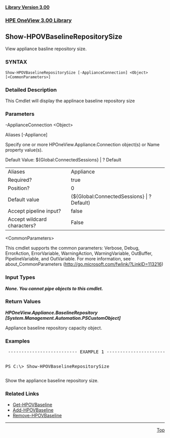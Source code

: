 ﻿<a name="top"></a>
 <h4><a href="#3.00">Library Version 3.00</a></h4>
 <a name="3.00"></a>

### <u>HPE OneView 3.00 Library</u>

## Show-HPOVBaselineRepositorySize
<p>
View appliance basline repository size.

### SYNTAX
<p>
<pre><code>Show-HPOVBaselineRepositorySize [-ApplianceConnection] &lt;Object&gt; [&lt;CommonParameters&gt;]</code></pre>

### Detailed Description
<p>
This Cmdlet will display the applinace baseline repository size


### Parameters

-ApplianceConnection &lt;Object&gt;<p>
Aliases [-Appliance]

Specify one or more HPOneView.Appliance.Connection object(s) or Name property value(s).

Default Value: ${Global:ConnectedSessions} | ? Default

<table><tbody><tr><td>Aliases</td><td>Appliance</td></tr><tr><td>Required?</td><td>true</td></tr><tr><td>Position?</td><td>0</td></tr><tr><td>Default value</td><td>(${Global:ConnectedSessions} | ? Default)</td></tr><tr><td>Accept pipeline input?</td><td>false</td></tr><tr><td>Accept wildcard characters?&nbsp;&nbsp;&nbsp; </td><td>False</td></tr></tbody></table>

 &lt;CommonParameters&gt;

This cmdlet supports the common parameters: Verbose, Debug, ErrorAction, ErrorVariable, WarningAction, WarningVariable, OutBuffer, PipelineVariable, and OutVariable. For more information, see about_CommonParameters (<a href="http://go.microsoft.com/fwlink/?LinkID=113216">http://go.microsoft.com/fwlink/?LinkID=113216</a>)<p>

### Input Types

_**None. You cannot pipe objects to this cmdlet.**_

 



### Return Values

_**HPOneView.Appliance.BaselineRepository [System.Management.Automation.PSCustomObject]**_

 

Appliance baseline repository capacity object.



### Examples

<pre> -------------------------- EXAMPLE 1 --------------------------<p>
PS C:\> Show-HPOVBaselineRepositorySize
</pre>
Show the appliance baseline repository size.



### Related Links

* [Get-HPOVBaseline](https://github.com/HewlettPackard/POSH-HPOneView/wiki/Get-HPOVBaseline)
* [Add-HPOVBaseline](https://github.com/HewlettPackard/POSH-HPOneView/wiki/Add-HPOVBaseline)
* [Remove-HPOVBaseline](https://github.com/HewlettPackard/POSH-HPOneView/wiki/Remove-HPOVBaseline)


***
<div align=right><a href="#Top">Top</a></div>
